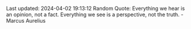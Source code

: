 Last updated: 2024-04-02 19:13:12
Random Quote: Everything we hear is an opinion, not a fact. Everything we see is a perspective, not the truth. - Marcus Aurelius
